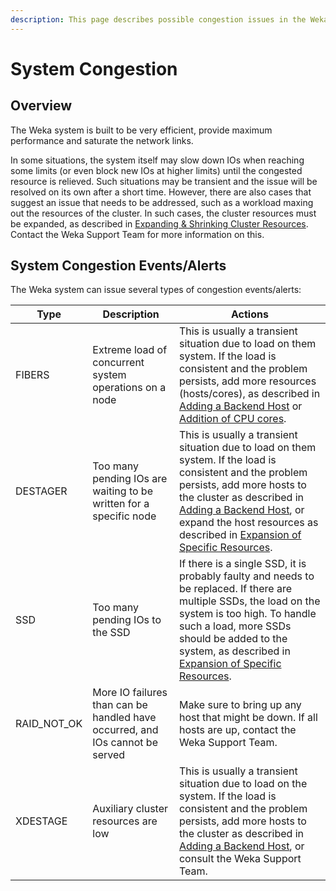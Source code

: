 ```yaml
---
description: This page describes possible congestion issues in the Weka system.
---
```


# System Congestion

## Overview

The Weka system is built to be very efficient, provide maximum performance and saturate the network links.

In some situations, the system itself may slow down IOs when reaching some limits (or even block new IOs at higher limits) until the congested resource is relieved. Such situations may be transient and the issue will be resolved on its own after a short time. However, there are also cases that suggest an issue that needs to be addressed, such as a workload maxing out the resources of the cluster. In such cases, the cluster resources must be expanded, as described in [Expanding & Shrinking Cluster Resources](expanding-and-shrinking-cluster-resources/). Contact the Weka Support Team for more information on this.

## System Congestion Events/Alerts

The Weka system can issue several types of congestion events/alerts:

| Type        | Description                                                                  | Actions                                                                                                                                                                                                                                                                                                                                                                                                                                  |
| ----------- | ---------------------------------------------------------------------------- | ---------------------------------------------------------------------------------------------------------------------------------------------------------------------------------------------------------------------------------------------------------------------------------------------------------------------------------------------------------------------------------------------------------------------------------------- |
| FIBERS      | Extreme load of concurrent system operations on a node                       | This is usually a transient situation due to load on them system. If the load is consistent and the problem persists, add more resources (hosts/cores), as described in [Adding a Backend Host](expanding-and-shrinking-cluster-resources/stages-in-adding-a-backend-host.md) or [Addition of CPU cores](expanding-and-shrinking-cluster-resources/expansion-of-specific-resources.md#addition-of-only-cpu-cores).                       |
| DESTAGER    | Too many pending IOs are waiting to be written for a specific node           | This is usually a transient situation due to load on them system. If the load is consistent and the problem persists, add more hosts to the cluster as described in [Adding a Backend Host](expanding-and-shrinking-cluster-resources/stages-in-adding-a-backend-host.md), or expand the host resources as described in [Expansion of Specific Resources](expanding-and-shrinking-cluster-resources/expansion-of-specific-resources.md). |
| SSD         | Too many pending IOs to the SSD                                              | If there is a single SSD, it is probably faulty and needs to be replaced. If there are multiple SSDs, the load on the system is too high. To handle such a load, more SSDs should be added to the system, as described in [Expansion of Specific Resources](expanding-and-shrinking-cluster-resources/expansion-of-specific-resources.md#addition-of-memory-and-network-interface).                                                      |
| RAID_NOT_OK | More IO failures than can be handled have occurred, and IOs cannot be served | Make sure to bring up any host that might be down. If all hosts are up, contact the Weka Support Team.                                                                                                                                                                                                                                                                                                                                   |
| XDESTAGE    | Auxiliary cluster resources are low                                          | This is usually a transient situation due to load on the system. If the load is consistent and the problem persists, add more hosts to the cluster as described in [Adding a Backend Host](expanding-and-shrinking-cluster-resources/stages-in-adding-a-backend-host.md), or consult the Weka Support Team.                                                                                                                              |
